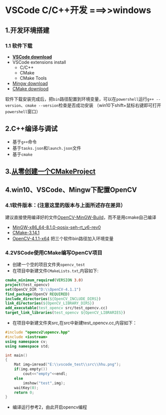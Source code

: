 # VSCode C/C++开发 ===>>windows
## 1.开发环境搭建
### 1.1 软件下载
* [**VSCode download**](https://code.visualstudio.com/Download)
* VSCode extensions install
  * C/C++
  * CMake
  * CMake Tools
* [Mingw download](https://sourceforge.net/projects/mingw-w64/files/)
* [CMake downlood](https://cmake.org/download/)  

软件下载安装完成后，把`bin`路径配置到环境变量，可以在`powershell`运行`g++ --version`、`cmake --version`检查是否成功安装 
（win10下shift+鼠标右键即可打开`powershell`窗口）
## 2.C++编译与调试
* 基于`g++`命令
* 基于`tasks.json`和`launch.json`文件
* 基于`cmake`
## 3.[从零创建一个CMakeProject](https://code.visualstudio.com/docs/cpp/cmake-linux)
## 4.win10、VSCode、Mingw下配置OpenCV
### 4.1软件版本：(注意这里的版本与上面所述存在差异）
建议直接使用编译好的文件[OpenCV-MinGW-Build](https://github.com/huihut/OpenCV-MinGW-Build)，而不是用cmake自己编译 
* [MinGW-x86_64-8.1.0-posix-seh-rt_v6-rev0](https://sourceforge.net/projects/mingw-w64/files/)
* [CMake-3.14.1](https://github.com/Kitware/CMake/releases?after=v3.15.0-rc3)
* [OpenCV-4.1.1-x64](https://github.com/huihut/OpenCV-MinGW-Build) 
把三个软件bin路径加入环境变量
### 4.2VSCode使用CMake编写OpenCV项目
* 创建一个空的项目文件夹`opencv_test`
* 在项目中新建文件`CMakeLists.txt`,内容如下:
```cmake
cmake_minimum_required(VERSION 3.0)
project(test_opencv)
set(OpenCV_DIR "D:\\OpenCV-4.1.1") 
find_package(OpenCV REQUIRED)
include_directories(${OpenCV_INCLUDE_DIRS})
link_directories(${OpenCV_LIBRARY_DIRS})
add_executable(test_opencv src/test_opencv.cc)
target_link_libraries(test_opencv ${OpenCV_LIBRARIES})
```
* 在项目中新建文件夹src,在src中新建test_opencv.cc,内容如下：
```C++
#include "opencv2\opencv.hpp"
#include <iostream>
using namespace cv;
using namespace std;

int main()
{
    Mat img=imread("E:\\vscode_test\\src\\hhu.png");
    if(img.empty())
        cout<<"empty"<<endl;
    else
        imshow("test",img);
    waitKey(0);
    return 0;
}
```
* 编译运行参考2，由此开启opencv编程
